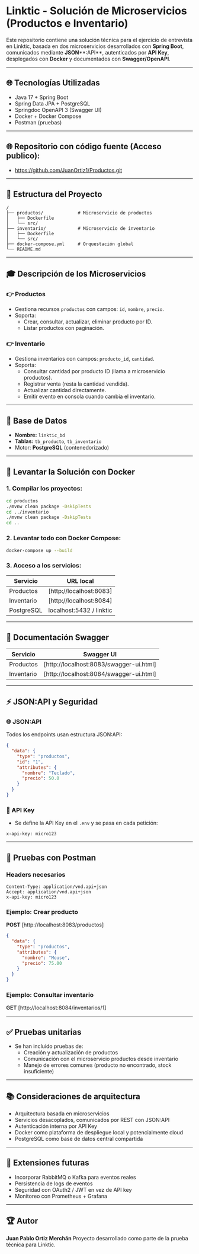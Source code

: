 # Linktic - Solución de Microservicios (Productos e Inventario)

Este repositorio contiene una solución técnica para el ejercicio de entrevista en Linktic, basada en dos microservicios desarrollados con **Spring Boot**, comunicados mediante **JSON**\*\*:API\*\*, autenticados por **API Key**, desplegados con **Docker** y documentados con **Swagger/OpenAPI**.

---

## 🌐 Tecnologías Utilizadas

- Java 17 + Spring Boot
- Spring Data JPA + PostgreSQL
- Springdoc OpenAPI 3 (Swagger UI)
- Docker + Docker Compose
- Postman (pruebas)

---
## 🌐 Repositorio con código fuente (Acceso publico):

- https://github.com/JuanOrtiz1/Productos.git

---

## 📁 Estructura del Proyecto

```
/
├── productos/             # Microservicio de productos
│   ├── Dockerfile
│   └── src/
├── inventario/            # Microservicio de inventario
│   ├── Dockerfile
│   └── src/
├── docker-compose.yml     # Orquestación global
└── README.md
```

---

## 🎓 Descripción de los Microservicios

### 👉 Productos

- Gestiona recursos `productos` con campos: `id`, `nombre`, `precio`.
- Soporta:
  - Crear, consultar, actualizar, eliminar producto por ID.
  - Listar productos con paginación.

### 👉 Inventario

- Gestiona inventarios con campos: `producto_id`, `cantidad`.
- Soporta:
  - Consultar cantidad por producto ID (llama a microservicio productos).
  - Registrar venta (resta la cantidad vendida).
  - Actualizar cantidad directamente.
  - Emitir evento en consola cuando cambia el inventario.

---

## 🧱 Base de Datos

- **Nombre:** `linktic_bd`
- **Tablas:** `tb_producto`, `tb_inventario`
- Motor: **PostgreSQL** (contenedorizado)

---

## 🚀 Levantar la Solución con Docker

### 1. Compilar los proyectos:

```bash
cd productos
./mvnw clean package -DskipTests
cd ../inventario
./mvnw clean package -DskipTests
cd ..
```

### 2. Levantar todo con Docker Compose:

```bash
docker-compose up --build
```

### 3. Acceso a los servicios:

| Servicio   | URL local                                      |
| ---------- | ---------------------------------------------- |
| Productos  | [http://localhost:8083]                        |
| Inventario | [http://localhost:8084]                        |
| PostgreSQL | localhost:5432 / linktic                       |

---

## 📃 Documentación Swagger

| Servicio   | Swagger UI                                                                     |
| ---------- | ------------------------------------------------------------------------------ |
| Productos  | [http://localhost:8083/swagger-ui.html]                                        |
| Inventario | [http://localhost:8084/swagger-ui.html]                                        |

---

## ⚡ JSON\:API y Seguridad

### 🌐 JSON\:API

Todos los endpoints usan estructura JSON\:API:

```json
{
  "data": {
    "type": "productos",
    "id": "1",
    "attributes": {
      "nombre": "Teclado",
      "precio": 50.0
    }
  }
}
```

### 🔐 API Key

- Se define la API Key en el `.env` y se pasa en cada petición:

```
x-api-key: micro123
```

---

## 📝 Pruebas con Postman

### Headers necesarios

```
Content-Type: application/vnd.api+json
Accept: application/vnd.api+json
x-api-key: micro123
```

### Ejemplo: Crear producto

**POST** [http://localhost:8083/productos]

```json
{
  "data": {
    "type": "productos",
    "attributes": {
      "nombre": "Mouse",
      "precio": 75.00
    }
  }
}
```

### Ejemplo: Consultar inventario

**GET** [http://localhost:8084/inventarios/1]

---

## ✅ Pruebas unitarias

- Se han incluido pruebas de:
  - Creación y actualización de productos
  - Comunicación con el microservicio productos desde inventario
  - Manejo de errores comunes (producto no encontrado, stock insuficiente)

---

## 📚 Consideraciones de arquitectura

- Arquitectura basada en microservicios
- Servicios desacoplados, comunicados por REST con JSON\:API
- Autenticación interna por API Key
- Docker como plataforma de despliegue local y potencialmente cloud
- PostgreSQL como base de datos central compartida

---

## 🌊 Extensiones futuras

- Incorporar RabbitMQ o Kafka para eventos reales
- Persistencia de logs de eventos
- Seguridad con OAuth2 / JWT en vez de API key
- Monitoreo con Prometheus + Grafana

---

## 🏆 Autor

**Juan Pablo Ortiz Merchán**
Proyecto desarrollado como parte de la prueba técnica para Linktic.

